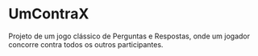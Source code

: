 # UmContraX
Projeto de um jogo clássico de Perguntas e Respostas, onde um jogador concorre contra todos os outros participantes.
